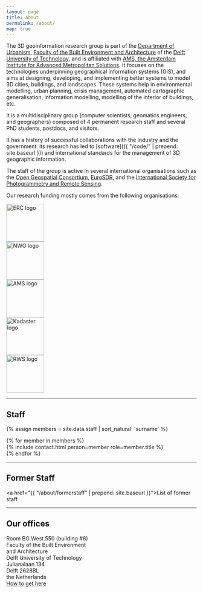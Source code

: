 ```yaml
---
layout: page
title: About
permalink: /about/
map: true
---
```


The 3D geoinformation research group is part of the [Department of Urbanism](https://www.tudelft.nl/en/architecture-and-the-built-environment/about-the-faculty/departments/urbanism/), [Faculty of the Built Environment and Architecture](http://www.bk.tudelft.nl) of the [Delft University of Technology](http://www.tudelft.nl), and is affiliated with [AMS, the Amsterdam Institute for Advanced Metropolitan Solutions](http://www.ams-institute.org). 
It focuses on the technologies underpinning geographical information systems (GIS), and aims at designing, developing, and implementing better systems to model 3D cities, buildings, and landscapes.
These systems help in environmental modelling, urban planning, crisis management, automated cartographic generalisation, information modelling, modelling of the interior of buildings, etc.

It is a multidisciplinary group (computer scientists, geomatics engineers, and geographers) composed of 4 permanent research staff and several PhD students, postdocs, and visitors.

It has a history of successful collaborations with the industry and the government: its research has led to [software]({{ "/code/" |  prepend: site.baseurl }}) and international standards for the management of 3D geographic information.

The staff of the group is active in several international organisations such as the [Open Geospatial Consortium](http://www.opengeospatial.org), [EuroSDR](http://www.eurosdr.net), and the [International Society for Photogrammetry and Remote Sensing](http://www.isprs.org).

Our research funding mostly comes from the following organisations:

<div class="row">
  <div class="col-sm-offset-1 col-sm-2 col-xs-4"><a href="https://erc.europa.eu"><img class="img-responsive" src="{{ "/img/partners/erc.svg" | prepend: site.baseurl }}" alt="ERC logo" style="height: 100px; margin: auto;" /></a></div>
  <div class="col-sm-2 col-xs-4"><a href="https://www.nwo.nl"><img class="img-responsive" src="{{ "/img/partners/nwo.svg" | prepend: site.baseurl }}" alt="NWO logo" style="height: 100px; margin: auto;" /></a></div>
  <div class="col-sm-2 col-xs-4"><a href="https://www.ams-institute.org"><img class="img-responsive" src="{{ "/img/partners/ams.svg" | prepend: site.baseurl }}" alt="AMS logo" style="height: 100px; margin: auto;" /></a></div>
  <div class="col-sm-2 col-sm-offset-0 col-xs-offset-2 col-xs-4"><a href="https://www.kadaster.nl"><img class="img-responsive" src="{{ "/img/partners/kadaster.svg" | prepend: site.baseurl }}" alt="Kadaster logo" style="height: 100px; margin: auto;" /></a></div>
  <div class="col-sm-2 col-xs-4"><a href="https://www.rijkswaterstaat.nl"><img class="img-responsive" src="{{ "/img/partners/rws.svg" | prepend: site.baseurl }}" alt="RWS logo" style="height: 100px; margin: auto;" /></a></div>
</div>

- - - 

<section id="people">
  <h2>Staff</h2>

  {% assign members = site.data.staff | sort_natural: 'surname' %}

  <div class="row">
    {% for member in members %}
      <div class="col-md-3 col-sm-4 col-xs-6">
        {% include contact.html person=member role=member.title %}
      </div>
    {% endfor %}
  </div>
</section>

- - - 

<section name="people">
  <h2>Former Staff</h2>

  <a href="{{ "/about/formerstaff" | prepend: site.baseurl }}">List of former staff</a>

</section>

- - -

<section id="where">
  <h2>Our offices</h2>

  <div class="col-md-4 col-sm-6 col-xs-12">
    <i class="fas fa-map-marker-alt fa-fw">     </i> Room BG.West.550 (building #8) <br>
    <i class="fas fa-map-marker-alt fa-fw fade"></i> Faculty of the Built Environment <br>
    <i class="fas fa-map-marker-alt fa-fw fade"></i> and Architecture<br>
    <i class="fas fa-map-marker-alt fa-fw fade"></i> Delft University of Technology <br>
    <i class="fas fa-map-marker-alt fa-fw fade"></i> Julianalaan 134 <br>
    <i class="fas fa-map-marker-alt fa-fw fade"></i> Delft 2628BL<br>
    <i class="fas fa-map-marker-alt fa-fw fade"></i> the Netherlands <br>
    <i class="fas fa-map-marker-alt fa-fw fade"></i> <a href="https://www.tudelft.nl/en/architecture-and-the-built-environment/about-the-faculty/contact-and-map/">How to get here</a>
    <br />
  </div>
  <div class="col-md-8 col-sm-6 col-xs-12">
    <div id="map"></div>
  </div>
</section>
<script>
  mapboxgl.accessToken = 'pk.eyJ1Ijoia2Vub2hvcmkiLCJhIjoiY2pnNnc1bDJkMjcxNzMzeGZjOGI4aW5ibyJ9.gonBY78tu7tCtqUAQr5YfA';
  var map = new mapboxgl.Map({
    container: 'map',
    style: 'mapbox://styles/kenohori/cim0i33ql00jmbjlw9l1pro1i',
    center: [4.3697572,52.0056088],
    zoom: 13.5,
    pitch: 60
  });
  map.addControl(new mapboxgl.NavigationControl());
  var markers = {
    "type": "FeatureCollection",
    "features": [{
      "type": "Feature",
      "properties": {
        "description": "<h3>3D Geoinformation</h3><p>Room BG.West.010</p>",
        "iconSize": [50, 50]
      },
      "geometry": {
        "type": "Point",
        "coordinates": [4.3697572,52.0056088]
      }
    }]
  }
  // add markers to map
  markers.features.forEach(function(marker) {
    // create a DOM element for the marker
    var el = document.createElement('div');
    el.className = 'marker';
    el.style.backgroundImage = 'url({{ site.url }}{{ site.baseurl }}/img/map/marker.svg)';
    el.style.width = marker.properties.iconSize[0] + 'px';
    el.style.height = marker.properties.iconSize[1] + 'px';

    el.addEventListener('click', function() {
      var popup = new mapboxgl.Popup({closeOnClick: false})
        .setLngLat(markers.features[0].geometry.coordinates)
        .setHTML(markers.features[0].properties.description)
        .addTo(map);
    });

    // add marker to map
    new mapboxgl.Marker(el)
      .setLngLat(markers.features[0].geometry.coordinates)
      .addTo(map);
  });
</script>
